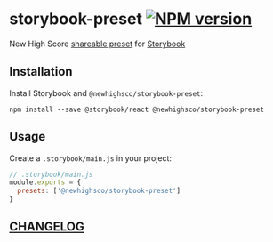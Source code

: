 # storybook-preset [![NPM version](https://img.shields.io/npm/v/@newhighsco/storybook-preset.svg)](https://www.npmjs.com/package/@newhighsco/storybook-preset)

New High Score [shareable preset](https://storybook.js.org/docs/presets/introduction/) for [Storybook](https://storybook.js.org/)

## Installation

Install Storybook and `@newhighsco/storybook-preset`:

```
npm install --save @storybook/react @newhighsco/storybook-preset
```

## Usage

Create a `.storybook/main.js` in your project:

```js
// .storybook/main.js
module.exports = {
  presets: ['@newhighsco/storybook-preset']
}
```

## [CHANGELOG](CHANGELOG.md)

